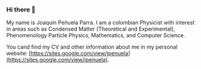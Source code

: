 ### Hi there 👋

My name is Joaquin Peñuela Parra. I am a colombian Physicist with interest in areas such as Condensed Matter (Theoretical and Experimental), Phenomenology Particle Physics, Mathematics, and Computer Science.

You cand find my CV and other information about me in my personal website: [https://sites.google.com/view/jpenuela](https://sites.google.com/view/jpenuela).

<!--
**Joacop16/Joacop16** is a ✨ _special_ ✨ repository because its `README.md` (this file) appears on your GitHub profile.

Here are some ideas to get you started:

- 🔭 I’m currently working on ...
- 🌱 I’m currently learning ...
- 👯 I’m looking to collaborate on ...
- 🤔 I’m looking for help with ...
- 💬 Ask me about ...
- 📫 How to reach me: ...
- 😄 Pronouns: ...
- ⚡ Fun fact: ...
-->
